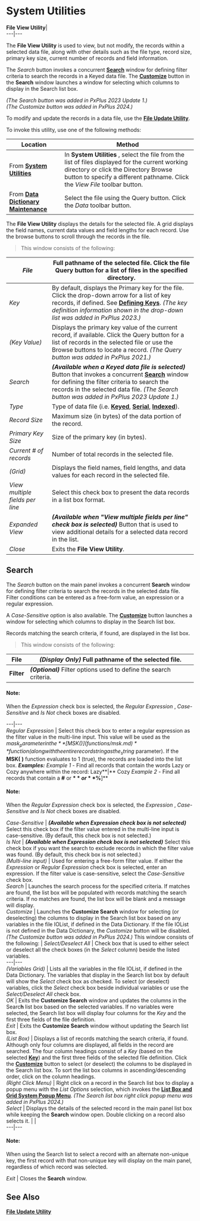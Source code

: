 # System Utilities

**File View Utility**|   
---|---  
  
The **File View Utility** is used to view, but not modify, the records within a selected data file, along with other details such as the file type, record size, primary key size, current number of records and field information.

The _Search_ button invokes a concurrent **[Search](File%20View%20Utility.htm#Mark4)** window for defining filter criteria to search the records in a Keyed data file. The **[Customize](File%20View%20Utility.htm#Mark5)** button in the **Search** window launches a window for selecting which columns to display in the Search list box.

_(The Search button was added in PxPlus 2023 Update 1.)  
(The Customize button was added in PxPlus 2024.)_

To modify and update the records in a data file, use the **[File Update Utility](File%20Update%20Utility.md)**.

To invoke this utility, use one of the following methods:

**Location** |  **Method**  
---|---  
From **[System Utilities](PxPlus%20User%20Guide/Getting%20Started/System%20Utilities/Graphical%20Utilities.md)** |  In **System Utilities** , select the file from the list of files displayed for the current working directory or click the Directory Browse button to specify a different pathname. Click the _View File_ toolbar button.  
From **[Data Dictionary Maintenance](Data%20Dictionary/Data%20Dictionary%20Maintenance/Overview.md)** |  Select the file using the Query button. Click the _Data_ toolbar button.  
  
The **File View Utility** displays the details for the selected file. A grid displays the field names, current data values and field lengths for each record. Use the browse buttons to scroll through the records in the file.

> This window consists of the following:

_File_ |  Full pathname of the selected file. Click the file Query button for a list of files in the specified directory.  
---|---  
_Key_ |  By default, displays the Primary key for the file. Click the drop-down arrow for a list of key records, if defined. See **[Defining Keys](Data%20Dictionary/Data%20Dictionary%20Maintenance/Defining%20Keys.md)**. _(The key definition information shown in the drop-down list was added in PxPlus 2023.)_  
_(Key Value)_ |  Displays the primary key value of the current record, if available. Click the Query button for a list of records in the selected file or use the Browse buttons to locate a record. _(The Query button was added in PxPlus 2021.)_  
_Search_ |  **_(Available when a Keyed data file is selected)_** Button that invokes a concurrent **[Search](File%20View%20Utility.htm#Mark4)** window for defining the filter criteria to search the records in the selected data file. _(The Search button was added in PxPlus 2023 Update 1.)_  
_Type_ |  Type of data file (i.e. **[Keyed](PxPlus%20User%20Guide/File%20Handling/Data%20Files/Keyed%20Files.md)**, **[Serial](PxPlus%20User%20Guide/File%20Handling/Data%20Files/Serial%20Files.md)**, **[Indexed](PxPlus%20User%20Guide/File%20Handling/Data%20Files/Indexed%20Files.md)**).  
_Record Size_ |  Maximum size (in bytes) of the data portion of the record.  
_Primary Key Size_ |  Size of the primary key (in bytes).  
_Current # of records_ |  Number of total records in the selected file.  
_(Grid)_ |  Displays the field names, field lengths, and data values for each record in the selected file.  
_View multiple fields per line_ |  Select this check box to present the data records in a list box format.  
_Expanded View_ |  **_(Available when "View multiple fields per line" check box is selected)_** Button that is used to view additional details for a selected data record in the list.  
_Close_ |  Exits the **File View Utility**.  
  
##  Search

The _Search_ button on the main panel invokes a concurrent **Search** window for defining filter criteria to search the records in the selected data file. Filter conditions can be entered as a free-form value, an expression or a regular expression.

A _Case-Sensitive_ option is also available. The **[Customize](File%20View%20Utility.htm#Mark5)** button launches a window for selecting which columns to display in the Search list box.

Records matching the search criteria, if found, are displayed in the list box.

> This window consists of the following:

**File** |  **_(Display Only)_** Full pathname of the selected file.  
---|---  
**Filter** |  **_(Optional)_** Filter options used to define the search criteria. |  _Expression_ |  Select this check box to enter an expression as the filter value in the multi-line input. If the expression evaluates to 1 (true), the records are loaded into the list box. **_Examples:_** _Example 1_ \- Find all records where the Region$ element is Ontario: UCS(Region$)="ONTARIO" _Example 2_ \- Find all records that do not have a phone number entered: Phonenumber$=""

#### **Note:**  
When the _Expression_ check box is selected, the _Regular Expression_ , _Case-Sensitive_ and _Is Not_ check boxes are disabled.  
  
---|---  
_Regular Expression_ |  Select this check box to enter a regular expression as the filter value in the multi-line input. This value will be used as the _mask$_ parameter in the **[MSK( )](functions/msk.md)** function (along with the entire record string as the _string$_ parameter). If the **MSK(** **)** function evaluates to 1 (true), the records are loaded into the list box. **_Examples:_** _Example 1_ \- Find all records that contain the words Lazy or Cozy anywhere within the record: Lazy**|** Cozy _Example 2_ \- Find all records that contain a **#** or **$** or **%** character: **[** #$%**]**

#### **Note:**  
When the _Regular Expression_ check box is selected, the _Expression_ , _Case-Sensitive_ and _Is Not_ check boxes are disabled.  
  
_Case-Sensitive_ |  **_(Available when Expression check box is not selected)_** Select this check box if the filter value entered in the multi-line input is case-sensitive. (By default, this check box is not selected.)  
_Is Not_ |  **_(Available when Expression check box is not selected)_** Select this check box if you want the search to exclude records in which the filter value was found. (By default, this check box is not selected.)  
_(Multi-line input)_ |  Used for entering a free-form filter value. If either the _Expression_ or _Regular Expression_ check box is selected, enter an expression. If the filter value is case-sensitive, select the _Case-Sensitive_ check box.  
_Search_ |  Launches the search process for the specified criteria. If matches are found, the list box will be populated with records matching the search criteria. If no matches are found, the list box will be blank and a message will display.  
_Customize_ |  Launches the **Customize Search** window for selecting (or deselecting) the columns to display in the Search list box based on any variables in the file IOList, if defined in the Data Dictionary. If the file IOList is not defined in the Data Dictionary, the _Customize_ button will be disabled. _(The Customize button was added in PxPlus 2024.)_ This window consists of the following: |  _Select/Deselect All_ |  Check box that is used to either select or deselect all the check boxes (in the _Select_ column) beside the listed variables.  
---|---  
_(Variables Grid)_ |  Lists all the variables in the file IOList, if defined in the Data Dictionary. The variables that display in the Search list box by default will show the _Select_ check box as checked. To select (or deselect) variables, click the _Select_ check box beside individual variables or use the _Select/Deselect All_ check box.  
_OK_ |  Exits the **Customize Search** window and updates the columns in the Searc**h** list box based on the selected variables. If no variables were selected, the Search list box will display four columns for the _Key_ and the first three fields of the file definition.  
_Exit_ |  Exits the **Customize Search** window without updating the Search list box.  
_(List Box)_ |  Displays a list of records matching the search criteria, if found. Although only four columns are displayed, all fields in the record are searched. The four column headings consist of a _Key_ (based on the selected **[Key](File%20View%20Utility.htm#Mark2)**) and the first three fields of the selected file definition. Click the **[Customize](File%20View%20Utility.htm#Mark5)** button to select (or deselect) the columns to be displayed in the Search list box. To sort the list box columns in ascending/descending order, click on the column headings.  
_(Right Click Menu)_ |  Right click on a record in the Search list box to display a popup menu with the _List Options_ selection, which invokes the **[List Box and Grid System Popup Menu](NOMADS%20Graphical%20Application/Creating%20Panel%20Controls/Popup%20Menu/List%20Box%20and%20Grid%20System%20Popup%20Menu.md)**. _(The Search list box right click popup menu was added in PxPlus 2024.)_  
_Select_ |  Displays the details of the selected record in the main panel list box while keeping the **Search** window open. Double clicking on a record also selects it. |  |   
---|---  
  
#### **Note:**  
When using the Search list to select a record with an alternate non-unique key, the first record with that non-unique key will display on the main panel, regardless of which record was selected.  
  
_Exit_ |  Closes the **Search** window.  
  
## See Also

**[File Update Utility](File%20Update%20Utility.md)**
